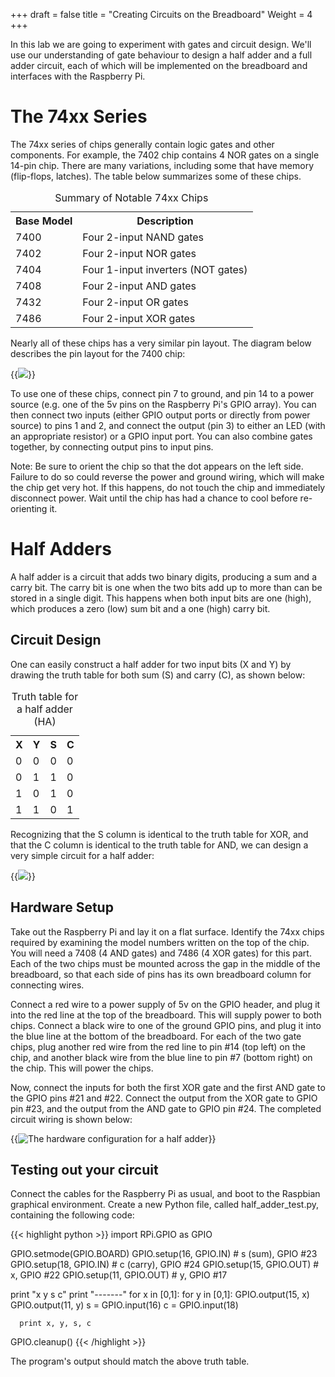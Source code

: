 +++
draft = false
title = "Creating Circuits on the Breadboard"
Weight = 4
+++

In this lab we are going to experiment with gates and circuit design.  We'll use our understanding of gate behaviour to design a half adder and a full adder circuit, each of which will be implemented on the breadboard and interfaces with the Raspberry Pi.

# The 74xx Series
The 74xx series of chips generally contain logic gates and other components.  For example, the 7402 chip contains 4 NOR gates on a single 14-pin chip.  There are many variations, including some that have memory (flip-flops, latches).  The table below summarizes some of these chips.

<table class="wikitable">
<caption>Summary of Notable 74xx Chips</caption>
  <tr>
    <th>Base Model</th>
	<th>Description</th>
  </tr>
  <tr>
    <td>7400</td>
    <td>Four 2-input NAND gates</td>
  </tr>
  <tr>
    <td>7402</td>
    <td>Four 2-input NOR gates</td>
  </tr>
  <tr>
    <td>7404</td>
    <td>Four 1-input inverters (NOT gates)</td>
  </tr>
  <tr>
    <td>7408</td>
    <td>Four 2-input AND gates</td>
  </tr>
  <tr>
    <td>7432</td>
    <td>Four 2-input OR gates</td>
  </tr>
  <tr>
    <td>7486</td>
    <td>Four 2-input XOR gates</td>
  </tr>
</table> 

Nearly all of these chips has a very similar pin layout.  The diagram below describes the pin layout for the 7400 chip:

{{<img src="/images/7400_pinout.png">}}

To use one of these chips, connect pin 7 to ground, and pin 14 to a power source (e.g. one of the 5v pins on the Raspberry Pi's GPIO array).  You can then connect two inputs (either GPIO output ports or directly from power source) to pins 1 and 2, and connect the output (pin 3) to either an LED (with an appropriate resistor) or a GPIO input port.  You can also combine gates together, by connecting output pins to input pins.

Note:  Be sure to orient the chip so that the dot appears on the left side.  Failure to do so could reverse the power and ground wiring, which will make the chip get very hot.  If this happens, do not touch the chip and immediately disconnect power.  Wait until the chip has had a chance to cool before re-orienting it.

# Half Adders
A half adder is a circuit that adds two binary digits, producing a sum and a carry bit.  The carry bit is one when the two bits add up to more than can be stored in a single digit.  This happens when both input bits are one (high), which produces a zero (low) sum bit and a one (high) carry bit.

## Circuit Design
One can easily construct a half adder for two input bits (X and Y) by drawing the truth table for both sum (S) and carry (C), as shown below:

<table class="wikitable">
  <caption>Truth table for a half adder (HA)</caption>
  <tr>
    <th>X</th>
	<th>Y</th>
	<th>S</th>
	<th>C</th>
  </tr>
  <tr>
    <td>0</td>
    <td>0</td>
    <td>0</td>
    <td>0</td>
  </tr>
  <tr>
    <td>0</td>
    <td>1</td>
    <td>1</td>
    <td>0</td>
  </tr>
  <tr>
    <td>1</td>
    <td>0</td>
    <td>1</td>
    <td>0</td>
  </tr>
  <tr>
    <td>1</td>
    <td>1</td>
    <td>0</td>
    <td>1</td>
  </tr>
</table>

Recognizing that the S column is identical to the truth table for XOR, and that the C column is identical to the truth table for AND, we can design a very simple circuit for a half adder:

{{<img src="/images/half_adder_circuit.png">}}

## Hardware Setup
Take out the Raspberry Pi and lay it on a flat surface.  Identify the 74xx chips required by examining the model numbers written on the top of the chip.  You will need a 7408 (4 AND gates) and 7486 (4 XOR gates) for this part.  Each of the two chips must be mounted across the gap in the middle of the breadboard, so that each side of pins has its own breadboard column for connecting wires.

Connect a red wire to a power supply of 5v on the GPIO header, and plug it into the red line at the top of the breadboard.  This will supply power to both chips.  Connect a black wire to one of the ground GPIO pins, and plug it into the blue line at the bottom of the breadboard.  For each of the two gate chips, plug another red wire from the red line to pin #14 (top left) on the chip, and another black wire from the blue line to pin #7 (bottom right) on the chip.  This will power the chips.

Now, connect the inputs for both the first XOR gate and the first AND gate to the GPIO pins #21 and #22.  Connect the output from the XOR gate to GPIO pin #23, and the output from the AND gate to GPIO pin #24.  The completed circuit wiring is shown below:

{{<img src="/images/HalfAdder_bb.png" alt="The hardware configuration for a half adder">}}

## Testing out your circuit
Connect the cables for the Raspberry Pi as usual, and boot to the Raspbian graphical environment.  Create a new Python file, called half_adder_test.py, containing the following code:

{{< highlight python >}}
import RPi.GPIO as GPIO

GPIO.setmode(GPIO.BOARD)
GPIO.setup(16, GPIO.IN)  # s (sum),   GPIO #23
GPIO.setup(18, GPIO.IN)  # c (carry), GPIO #24
GPIO.setup(15, GPIO.OUT) # x,         GPIO #22
GPIO.setup(11, GPIO.OUT) # y,         GPIO #17

print "x y s c"
print "-------"
for x in [0,1]:
   for y in [0,1]:
      GPIO.output(15, x)
	  GPIO.output(11, y)
	  s = GPIO.input(16)
	  c = GPIO.input(18)
	  
	  print x, y, s, c

GPIO.cleanup()
{{< /highlight >}}

The program's output should match the above truth table.
